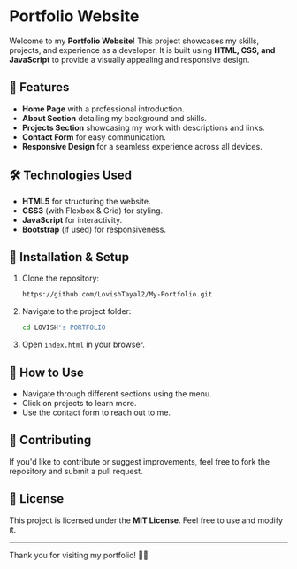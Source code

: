 # Portfolio Website

Welcome to my **Portfolio Website**! This project showcases my skills, projects, and experience as a developer. It is built using **HTML, CSS, and JavaScript** to provide a visually appealing and responsive design.

## 🚀 Features
- **Home Page** with a professional introduction.
- **About Section** detailing my background and skills.
- **Projects Section** showcasing my work with descriptions and links.
- **Contact Form** for easy communication.
- **Responsive Design** for a seamless experience across all devices.

## 🛠️ Technologies Used
- **HTML5** for structuring the website.
- **CSS3** (with Flexbox & Grid) for styling.
- **JavaScript** for interactivity.
- **Bootstrap** (if used) for responsiveness.


## 🔧 Installation & Setup
1. Clone the repository:
   ```sh
   https://github.com/LovishTayal2/My-Portfolio.git
   ```
2. Navigate to the project folder:
   ```sh
   cd LOVISH's PORTFOLIO
   ```
3. Open `index.html` in your browser.

## 📌 How to Use
- Navigate through different sections using the menu.
- Click on projects to learn more.
- Use the contact form to reach out to me.

## 🌟 Contributing
If you'd like to contribute or suggest improvements, feel free to fork the repository and submit a pull request.


## 📜 License
This project is licensed under the **MIT License**. Feel free to use and modify it.

---
Thank you for visiting my portfolio! 🎨🚀

